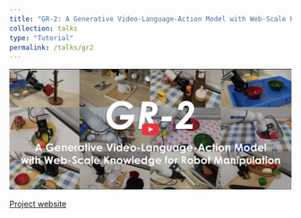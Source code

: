 ```yaml
---
title: "GR-2: A Generative Video-Language-Action Model with Web-Scale Knowledge for Robot Manipulation"
collection: talks
type: "Tutorial"
permalink: /talks/gr2
---
```

<img src="/images/gr2.png" alt="GR2">

[Project website](https://gr2-manipulation.github.io/)
